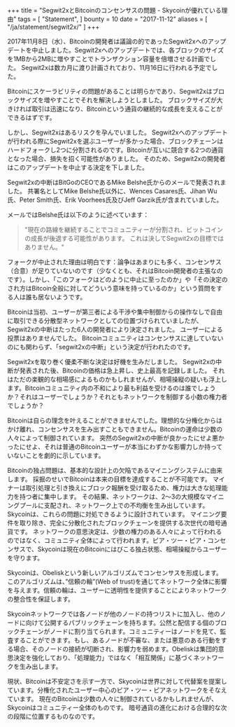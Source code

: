 +++
title = "Segwit2xとBitcoinのコンセンサスの問題 - Skycoinが優れている理由"
tags = [
    "Statement",
]
bounty = 10
date = "2017-11-12"
aliases = [
	"/ja/statement/segwit2x/"
]
+++

2017年11月8日（水）、Bitcoinの開発者は議論の的であったSegwit2xへのアップデートを中止しました。Segwit2xへのアップデートでは、各ブロックのサイズを1MBから2MBに増やすことでトランザクション容量を倍増させる計画でした。
Segwit2xは数カ月に渡り計画されており、11月16日に行われる予定でした。

Bitcoinにスケーラビリティの問題があることは明らかであり、Segwit2xはブロックサイズを増やすことでそれを解決しようとしました。 ブロックサイズが大きければ取引は迅速になり、Bitcoinという通貨の継続的な成長を支えることができるはずです。

しかし、Segwit2xはあるリスクを孕んでいました。 Segwit2xへのアップデートが行われる際にSegwit2xを選ぶユーザーが多かった場合、ブロックチェーンはハードフォークし2つに分割されるのです。Bitcoinが互いに競合する2つの通貨となった場合、損失を招く可能性がありました。 そのため、Segwit2xの開発者はこのアップデートを中止する決定を下しました。

Segwit2xの中断はBitGoのCEOであるMike Belshe氏からのメールで発表されました。
共署名としてMike Belshe氏以外に、Wences Casares氏、Jihan Wu氏、Peter Smith氏、Erik Voorhees氏及びJeff Garzik氏が含まれていました。

メールではBelshe氏は以下のように述べています：

>"現在の路線を継続することでコミュニティーが分割され、ビットコインの成長が後退する可能性があります。
これは決してSegwit2xの目標ではありません。"

フォークが中止された理由は明白です：論争はあまりにも多く、コンセンサス（合意）が足りていないのです（少なくとも、それはBitcoin開発者の主張なのです）。しかし、「このフォークはどのように中止に至ったのか」や「その決定のされ方はBitcoin全般に対してどういう意味を持っているのか」という質問をする人は誰も居ないようです。

Bitcoinは当初、ユーザーが第三者による干渉や集中制御からの操作なしで自由に取引できる分散型ネットワークとしての位置づけられていましたが、Segwit2xの中断はたった6人の開発者により決定されました。 ユーザーによる投票はありませんでした。 Bitcoinコミュニティはコンセンサスに達していないのにも関わらず、「segwit2xの中断」という決定が行われたのです。

Segwit2xを取り巻く優柔不断な決定は好機を生みだしました。 Segwit2xの中断が発表された後、Bitcoinの価格は急上昇し、史上最高を記録しました。 それはただの楽観的な相場感によるものかもしれませんが、相場操縦の疑いも浮上します。Bitcoinコミュニティ内の不和により最も利益を受けるのは誰でしょうか？それはユーザーでしょうか？それともネットワークを制御する小数の権力者でしょうか？

Bitcoinは自らの理念を叶えることができませんでした。理想的な分権化からはかけ離れ、コンセンサスを生み出すこともできません。Bitcoinの運命は少数の人々によって制御されています。 突然のSegwit2xの中断が良かったにせよ悪かったにせよ、それは普通のBitcoinユーザーが本当にわずかな影響力しか持っていないことを劇的に示しています。

Bitcoinの独占問題は、基本的な設計上の欠陥であるマイニングシステムに由来します。 採掘のせいでBitcoinは本来の目標を達成することが不可能です。 マイナーは取引処理と引き換えにブロック報酬を受け取るため、権力は大きな処理能力を持つ者に集中します。 その結果、ネットワークは、2〜3の大規模なマイニングプールに支配され、ネットワーク上での不均衡を生み出しています。
Skycoinは、これらの問題に対処できるように設計されています。 マイニング要件を取り除き、完全に分散化されたブロックチェーンを提供する次世代の暗号通貨です。 ネットワークの意思決定は、少数の権力のある人々によって行われるのではなく、コミュニティ全体によって行われます。ピア・ツー・ピア・コンセンサスで、Skycoinは現在のBitcoinにはびこる独占状態、相場操縦からユーザーを守ります。

Skycoinは、Obeliskという新しいアルゴリズムでコンセンサスを形成します。 このアルゴリズムは、”信頼の輪”(Web of trust)を通じてネットワーク全体に影響を与えます。信頼の輪は、ユーザーに透明性を提供することによりネットワークの整合性を保証します。

Skycoinネットワークでは各ノードが他のノードの持つリストに加入し、他のノードに向けて公開するパブリックチェーンを持ちます。公然と配信する個のブロックチェーンがノードに割り当てられます。コミュニティーはノードを見て、監査することができます。もし、あるノードが不審な、または悪意のある行動をする場合、そのノードの接続が切断され、影響力を弱めます。Obeliskは集団的意思決定を強化しており、「処理能力」ではなく「相互関係」に基づくネットワークを生み出します。

現状、Bitcoinは不安定さを示す一方で、Skycoinは世界に対して代替案を提案しています。分権化されたユーザー中心のピア・ツー・ピアネットワークをそなえています。
現在のBitcoinは少数の人々に制御されているかもしれませんが、Skycoinはコミュニティー全体のものです。
暗号通貨の進化における合理的な次の段階に位置するものなのです。
